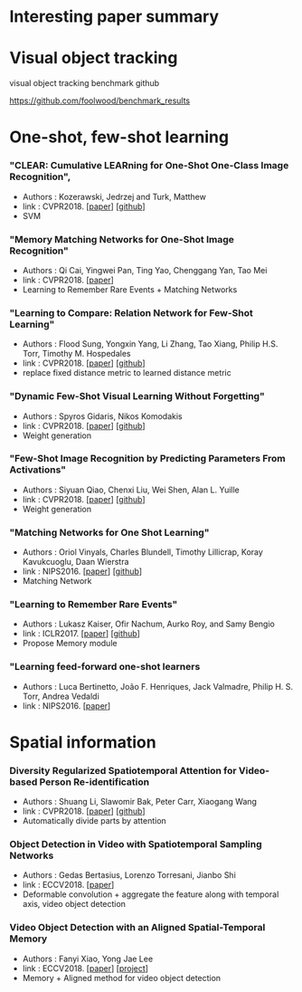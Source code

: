 # Interesting paper summary

# Visual object tracking
visual object tracking benchmark github

https://github.com/foolwood/benchmark_results


# One-shot, few-shot learning
### **"CLEAR: Cumulative LEARning for One-Shot One-Class Image Recognition"**, 
* Authors : Kozerawski, Jedrzej and Turk, Matthew
* link : CVPR2018. [[paper](http://openaccess.thecvf.com/content_cvpr_2018/papers/Kozerawski_CLEAR_Cumulative_LEARning_CVPR_2018_paper.pdf)] [[github](https://github.com/JKozerawski/CLEAR-osoc)]
* SVM



### **"Memory Matching Networks for One-Shot Image Recognition"**
* Authors : Qi Cai, Yingwei Pan, Ting Yao, Chenggang Yan, Tao Mei
* link : CVPR2018. [[paper](http://openaccess.thecvf.com/content_cvpr_2018/papers/Cai_Memory_Matching_Networks_CVPR_2018_paper.pdf)] 
* Learning to Remember Rare Events + Matching Networks



### **"Learning to Compare: Relation Network for Few-Shot Learning"**
* Authors : Flood Sung, Yongxin Yang, Li Zhang, Tao Xiang, Philip H.S. Torr, Timothy M. Hospedales
* link : CVPR2018. [[paper](http://openaccess.thecvf.com/content_cvpr_2018/papers/Sung_Learning_to_Compare_CVPR_2018_paper.pdf)] [[github](https://github.com/lzrobots/DeepEmbeddingModel_ZSL)]
* replace fixed distance metric to learned distance metric



### **"Dynamic Few-Shot Visual Learning Without Forgetting"**
* Authors : Spyros Gidaris, Nikos Komodakis
* link : CVPR2018. [[paper](http://openaccess.thecvf.com/content_cvpr_2018/papers/Gidaris_Dynamic_Few-Shot_Visual_CVPR_2018_paper.pdf)] [[github](https://github.com/gidariss/FewShotWithoutForgetting)]
* Weight generation



### **"Few-Shot Image Recognition by Predicting Parameters From Activations"**
* Authors : Siyuan Qiao, Chenxi Liu, Wei Shen, Alan L. Yuille
* link : CVPR2018. [[paper](http://openaccess.thecvf.com/content_cvpr_2018/papers/Qiao_Few-Shot_Image_Recognition_CVPR_2018_paper.pdf)] [[github](https://github.com/joe-siyuan-qiao/FewShot-CVPR)]
* Weight generation



### **"Matching Networks for One Shot Learning"**
* Authors : Oriol Vinyals, Charles Blundell, Timothy Lillicrap, Koray Kavukcuoglu, Daan Wierstra
* link : NIPS2016. [[paper](https://arxiv.org/pdf/1606.04080.pdf)] [[github](https://github.com/AntreasAntoniou/MatchingNetworks)]
* Matching Network



### **"Learning to Remember Rare Events"**
* Authors : Lukasz Kaiser, Ofir Nachum, Aurko Roy, and Samy Bengio
* link : ICLR2017. [[paper](https://arxiv.org/pdf/1703.03129.pdf)] [[github](https://github.com/ageron/tensorflow-models/tree/master/learning_to_remember_rare_events)]
* Propose Memory module



### **"Learning feed-forward one-shot learners**
* Authors : Luca Bertinetto, João F. Henriques, Jack Valmadre, Philip H. S. Torr, Andrea Vedaldi
* link : NIPS2016. [[paper](https://arxiv.org/pdf/1606.05233.pdf)]


# Spatial information
### **Diversity Regularized Spatiotemporal Attention for Video-based Person Re-identification**
* Authors : Shuang Li, Slawomir Bak, Peter Carr, Xiaogang Wang
* link : CVPR2018. [[paper](https://arxiv.org/pdf/1803.09882.pdf)] [[github](https://github.com/ShuangLI59/Diversity-Regularized-Spatiotemporal-Attention)]
* Automatically divide parts by attention

### **Object Detection in Video with Spatiotemporal Sampling Networks**
* Authors : Gedas Bertasius, Lorenzo Torresani, Jianbo Shi
* link : ECCV2018. [[paper](https://eccv2018.org/openaccess/content_ECCV_2018/papers/Gedas_Bertasius_Object_Detection_in_ECCV_2018_paper.pdf)]
* Deformable convolution + aggregate the feature along with temporal axis, video object detection

### **Video Object Detection with an Aligned Spatial-Temporal Memory**
* Authors : Fanyi Xiao, Yong Jae Lee 
* link : ECCV2018. [[paper](https://eccv2018.org/openaccess/content_ECCV_2018/papers/Fanyi_Xiao_Object_Detection_with_ECCV_2018_paper.pdf)] [[project](http://fanyix.cs.ucdavis.edu/project/stmn/project.html)]
* Memory + Aligned method for video object detection
